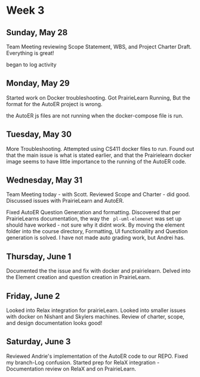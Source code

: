 # Week 3

## Sunday, May 28
Team Meeting reviewing Scope Statement, WBS, and Project Charter Draft. Everything is great! 

began to log activity

## Monday, May 29
Started work on Docker troubleshooting. Got PrairieLearn Running, But the format for the AutoER project is wrong.

the AutoER js files are not running when the docker-compose file is run.

## Tuesday, May 30
More Troubleshooting. Attempted using CS411 docker files to run. Found out that the main issue is what is stated earlier, and that the Prairielearn docker image seems to have little importance to the running of the AutoER code.

## Wednesday, May 31
Team Meeting today - with Scott. Reviewed Scope and Charter - did good. Discussed issues with PrairieLearn and AutoER.  

Fixed AutoER Question Generation and formatting. Discovered that per PrairieLearns documentation, the way the ` pl-uml-elemenet` was set up should have worked - not sure why it didnt work. By moving the element folder into the course directory, Formatting, UI functionallity and Question generation is solved. I have not made auto grading work, but Andrei has.

## Thursday, June 1
Documented the the issue and fix with docker and prairielearn.
Delved into the Element creation and question creation in PrairieLearn.

## Friday, June 2
Looked into Relax integration for prairieLearn. Looked into smaller issues with docker on Nishant and Skylers machines. 
Review of charter, scope, and design documentation looks good!

## Saturday, June 3
Reviewed Andrie's implementation of the AutoER code to our REPO. Fixed my branch-Log confusion. Started prep for RelaX integration - Documentation review on RelaX and on PrairieLearn. 
